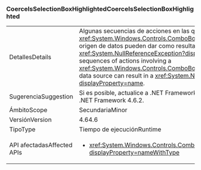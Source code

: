### <a name="coerceisselectionboxhighlighted"></a><span data-ttu-id="440d2-101">CoerceIsSelectionBoxHighlighted</span><span class="sxs-lookup"><span data-stu-id="440d2-101">CoerceIsSelectionBoxHighlighted</span></span>

|   |   |
|---|---|
|<span data-ttu-id="440d2-102">Detalles</span><span class="sxs-lookup"><span data-stu-id="440d2-102">Details</span></span>|<span data-ttu-id="440d2-103">Algunas secuencias de acciones en las que haya un control <xref:System.Windows.Controls.ComboBox?displayProperty=name> y su origen de datos pueden dar como resultado una excepción <xref:System.NullReferenceException?displayProperty=name>.</span><span class="sxs-lookup"><span data-stu-id="440d2-103">Certain sequences of actions involving a <xref:System.Windows.Controls.ComboBox?displayProperty=name> and its data source can result in a <xref:System.NullReferenceException?displayProperty=name>.</span></span>|
|<span data-ttu-id="440d2-104">Sugerencia</span><span class="sxs-lookup"><span data-stu-id="440d2-104">Suggestion</span></span>|<span data-ttu-id="440d2-105">Si es posible, actualice a .NET Framework 4.6.2.</span><span class="sxs-lookup"><span data-stu-id="440d2-105">If possible, upgrade to .NET Framework 4.6.2.</span></span>|
|<span data-ttu-id="440d2-106">Ámbito</span><span class="sxs-lookup"><span data-stu-id="440d2-106">Scope</span></span>|<span data-ttu-id="440d2-107">Secundaria</span><span class="sxs-lookup"><span data-stu-id="440d2-107">Minor</span></span>|
|<span data-ttu-id="440d2-108">Versión</span><span class="sxs-lookup"><span data-stu-id="440d2-108">Version</span></span>|<span data-ttu-id="440d2-109">4.6</span><span class="sxs-lookup"><span data-stu-id="440d2-109">4.6</span></span>|
|<span data-ttu-id="440d2-110">Tipo</span><span class="sxs-lookup"><span data-stu-id="440d2-110">Type</span></span>|<span data-ttu-id="440d2-111">Tiempo de ejecución</span><span class="sxs-lookup"><span data-stu-id="440d2-111">Runtime</span></span>|
|<span data-ttu-id="440d2-112">API afectadas</span><span class="sxs-lookup"><span data-stu-id="440d2-112">Affected APIs</span></span>|<ul><li><xref:System.Windows.Controls.ComboBox.IsSelectionBoxHighlighted?displayProperty=nameWithType></li></ul>|

